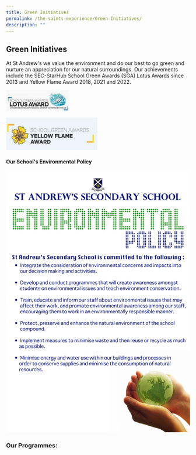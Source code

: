 ```yaml
---
title: Green Initiatives
permalink: /the-saints-experience/Green-Initiatives/
description: ""
---
```

## Green Initiatives

At St Andrew's we value the environment and do our best to go green and nurture an appreciation for our natural surroundings. Our achievements include the SEC-StarHub School Green Awards (SGA) Lotus Awards since 2013 and Yellow Flame Award 2018, 2021 and 2022.

![](/images/lotus-award.jpeg)

![](/images/yellowflame.jpeg)

#### **Our School's Environmental Policy**

![](/images/school%20environment%20policy%20poster%202014.jpeg)

### Our Programmes:  








